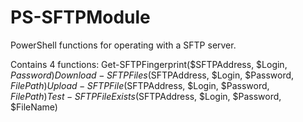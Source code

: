 # PS-SFTPModule
PowerShell functions for operating with a SFTP server.

Contains 4 functions:
Get-SFTPFingerprint($SFTPAddress, $Login, $Password)
Download-SFTPFiles($SFTPAddress, $Login, $Password, $FilePath)
Upload-SFTPFile($SFTPAddress, $Login, $Password, $FilePath)
Test-SFTPFileExists($SFTPAddress, $Login, $Password, $FileName)
